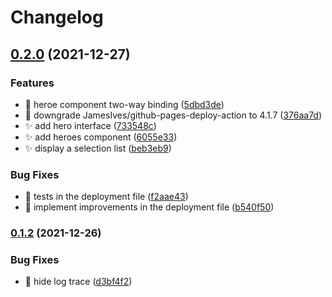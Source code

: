 # Changelog

## [0.2.0](https://www.github.com/jdlopez-dev/angular-tour-of-heroes/compare/v0.1.2...v0.2.0) (2021-12-27)


### Features

* :construction: heroe component two-way binding ([5dbd3de](https://www.github.com/jdlopez-dev/angular-tour-of-heroes/commit/5dbd3de2b7b0fc070ba7f8b30b216f64f9dc26dc))
* :green_heart: downgrade JamesIves/github-pages-deploy-action to 4.1.7 ([376aa7d](https://www.github.com/jdlopez-dev/angular-tour-of-heroes/commit/376aa7de6c4c9da375d8ced43719f2a49c663b8a))
* :sparkles: add hero interface ([733548c](https://www.github.com/jdlopez-dev/angular-tour-of-heroes/commit/733548c85b3275777a5bc53c2c3fb6d8e59e7de2))
* :sparkles: add heroes component ([6055e33](https://www.github.com/jdlopez-dev/angular-tour-of-heroes/commit/6055e336894340f432611700a1ff8691781a093e))
* :sparkles: display a selection list ([beb3eb9](https://www.github.com/jdlopez-dev/angular-tour-of-heroes/commit/beb3eb90ae8a1c58dfdd605c06e556ccca64dc44))


### Bug Fixes

* :construction: tests in the deployment file ([f2aae43](https://www.github.com/jdlopez-dev/angular-tour-of-heroes/commit/f2aae434798531a9f0cbf3812adb3c1fb5fa17dc))
* :green_heart: implement improvements in the deployment file ([b540f50](https://www.github.com/jdlopez-dev/angular-tour-of-heroes/commit/b540f50c984200dd96569f3fc281523340d55440))

### [0.1.2](https://www.github.com/jdlopez-dev/angular-tour-of-heroes/compare/v0.1.1...v0.1.2) (2021-12-26)


### Bug Fixes

* :green_heart: hide log trace ([d3bf4f2](https://www.github.com/jdlopez-dev/angular-tour-of-heroes/commit/d3bf4f265b2c3bd3d1600a001349f4f8d7a972ab))
